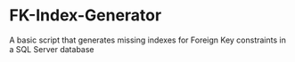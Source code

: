 # FK-Index-Generator
A basic script that generates missing indexes for Foreign Key constraints in a SQL Server database
